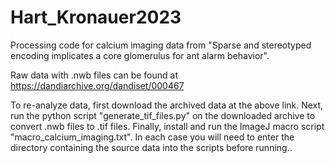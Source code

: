 # Hart_Kronauer2023
Processing code for calcium imaging data from "Sparse and stereotyped encoding implicates a core glomerulus for ant alarm behavior".

Raw data with .nwb files can be found at https://dandiarchive.org/dandiset/000467

To re-analyze data, first download the archived data at the above link. Next, run the python script "generate_tif_files.py" on the downloaded archive to convert .nwb files to .tif files. Finally, install and run the ImageJ macro script "macro_calcium_imaging.txt". In each case you will need to enter the directory containing the source data into the scripts before running..
